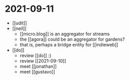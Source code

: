 # 2021-09-11

- [[udit]]
- [[neil]]
  - [[micro.blog]] is an aggregator for streams
  - the [[agora]] could be an aggregator for gardens?
  - that is, perhaps a bridge entity for [[indieweb]]
- [[do]]
  - review [[do]] :)
  - review [[2021-09-10]]
  - meet [[jonathan]]
  - meet [[gustavo]]